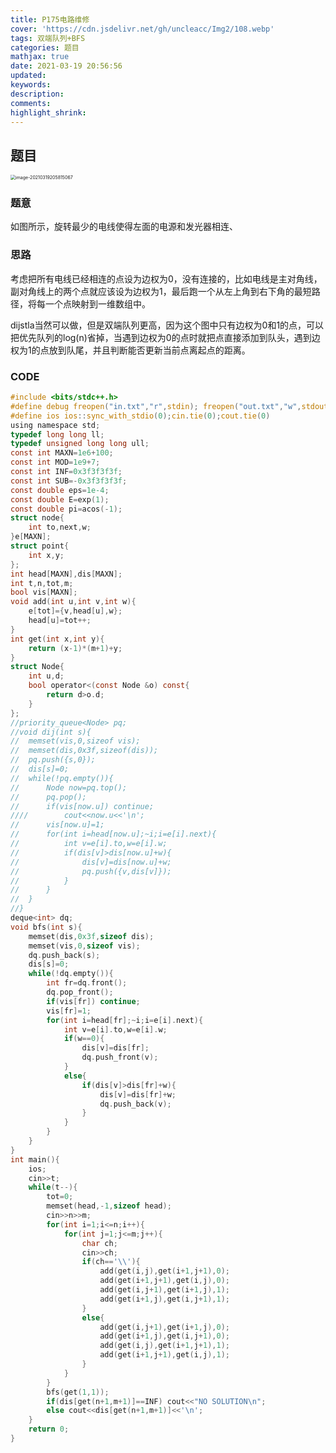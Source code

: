 ```yaml
---
title: P175电路维修
cover: 'https://cdn.jsdelivr.net/gh/uncleacc/Img2/108.webp'
tags: 双端队列+BFS
categories: 题目
mathjax: true
date: 2021-03-19 20:56:56
updated: 
keywords: 
description: 
comments: 
highlight_shrink: 
---
```


##  题目

<img src="https://cdn.jsdelivr.net/gh/uncleacc/sucai_2/20210319205828.png" alt="image-20210319205815067" style="zoom:50%;" />



### 题意

如图所示，旋转最少的电线使得左面的电源和发光器相连、

### 思路

考虑把所有电线已经相连的点设为边权为0，没有连接的，比如电线是主对角线，副对角线上的两个点就应该设为边权为1，最后跑一个从左上角到右下角的最短路径，将每一个点映射到一维数组中。

dijstla当然可以做，但是双端队列更高，因为这个图中只有边权为0和1的点，可以把优先队列的log(n)省掉，当遇到边权为0的点时就把点直接添加到队头，遇到边权为1的点放到队尾，并且判断能否更新当前点离起点的距离。

### CODE

```c
#include <bits/stdc++.h>
#define debug freopen("in.txt","r",stdin); freopen("out.txt","w",stdout)
#define ios ios::sync_with_stdio(0);cin.tie(0);cout.tie(0)
using namespace std;
typedef long long ll;
typedef unsigned long long ull;
const int MAXN=1e6+100;
const int MOD=1e9+7;
const int INF=0x3f3f3f3f;
const int SUB=-0x3f3f3f3f;
const double eps=1e-4;
const double E=exp(1);
const double pi=acos(-1);
struct node{
	int to,next,w;
}e[MAXN];
struct point{
	int x,y;
};
int head[MAXN],dis[MAXN];
int t,n,tot,m;
bool vis[MAXN];
void add(int u,int v,int w){
	e[tot]={v,head[u],w};
	head[u]=tot++;
}
int get(int x,int y){
	return (x-1)*(m+1)+y;
} 
struct Node{
	int u,d;
	bool operator<(const Node &o) const{
		return d>o.d;
	}
};
//priority_queue<Node> pq;
//void dij(int s){
//	memset(vis,0,sizeof vis);
//	memset(dis,0x3f,sizeof(dis));
//	pq.push({s,0});
//	dis[s]=0;
//	while(!pq.empty()){
//		Node now=pq.top();
//		pq.pop();
//		if(vis[now.u]) continue;
////		cout<<now.u<<'\n';
//		vis[now.u]=1;
//		for(int i=head[now.u];~i;i=e[i].next){
//			int v=e[i].to,w=e[i].w;
//			if(dis[v]>dis[now.u]+w){
//				dis[v]=dis[now.u]+w;
//				pq.push({v,dis[v]});
//			}
//		}
//	}
//}
deque<int> dq;
void bfs(int s){
	memset(dis,0x3f,sizeof dis);
	memset(vis,0,sizeof vis);
	dq.push_back(s);
	dis[s]=0;
	while(!dq.empty()){
		int fr=dq.front();
		dq.pop_front();
		if(vis[fr]) continue;
		vis[fr]=1;
		for(int i=head[fr];~i;i=e[i].next){
			int v=e[i].to,w=e[i].w;
			if(w==0){
				dis[v]=dis[fr];
				dq.push_front(v);
			}
			else{
				if(dis[v]>dis[fr]+w){
					dis[v]=dis[fr]+w;
					dq.push_back(v);
				}
			}
		}
	}
}
int main(){
	ios;
	cin>>t;
	while(t--){
		tot=0;
		memset(head,-1,sizeof head);
		cin>>n>>m;
		for(int i=1;i<=n;i++){
			for(int j=1;j<=m;j++){
				char ch;
				cin>>ch;
				if(ch=='\\'){
					add(get(i,j),get(i+1,j+1),0);
					add(get(i+1,j+1),get(i,j),0);
					add(get(i,j+1),get(i+1,j),1);
					add(get(i+1,j),get(i,j+1),1);
				}
				else{
					add(get(i,j+1),get(i+1,j),0);
					add(get(i+1,j),get(i,j+1),0);
					add(get(i,j),get(i+1,j+1),1);
					add(get(i+1,j+1),get(i,j),1);
				}
			}
		}
		bfs(get(1,1));
		if(dis[get(n+1,m+1)]==INF) cout<<"NO SOLUTION\n";
		else cout<<dis[get(n+1,m+1)]<<'\n';
	}
	return 0;
}
```



